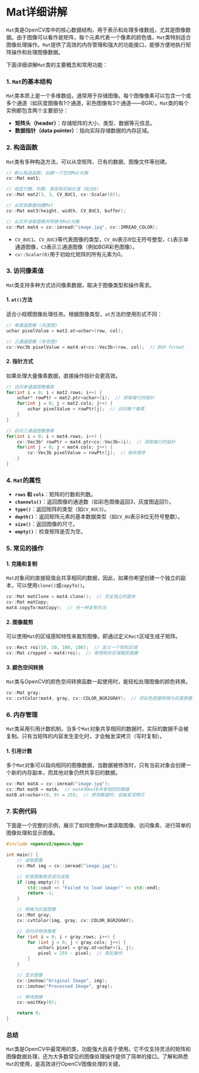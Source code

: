 # Mat详细讲解

`Mat`类是OpenCV库中的核心数据结构，用于表示和处理多维数组，尤其是图像数据。由于图像可以看作是矩阵，每个元素代表一个像素的颜色值，`Mat`类特别适合图像处理操作。`Mat`提供了高效的内存管理和强大的功能接口，能够方便地执行矩阵操作和处理图像数据。

下面详细讲解`Mat`类的主要概念和常用功能：

### 1. `Mat`的基本结构
`Mat`类本质上是一个多维数组，通常用于存储图像。每个图像像素可以包含一个或多个通道（如灰度图像有1个通道，彩色图像有3个通道——BGR）。`Mat`类的每个实例都包含两个主要部分：
- **矩阵头（header）**：存储矩阵的大小、类型、数据等元信息。
- **数据指针（data pointer）**：指向实际存储数据的内存区域。

### 2. 构造函数
`Mat`类有多种构造方法，可以从空矩阵、已有的数据、图像文件等创建。

```cpp
// 默认构造函数，创建一个空的Mat对象
cv::Mat mat1;

// 指定行数、列数、类型和初始化值（如全0）
cv::Mat mat2(3, 3, CV_8UC1, cv::Scalar(0));

// 从现有数据创建Mat
cv::Mat mat3(height, width, CV_8UC3, buffer);

// 从文件读取图像并转换为Mat对象
cv::Mat mat4 = cv::imread("image.jpg", cv::IMREAD_COLOR);
```

- `CV_8UC1`、`CV_8UC3`等代表图像的类型，`CV_8U`表示8位无符号整型，`C1`表示单通道图像，`C3`表示三通道图像（例如BGR彩色图像）。
- `cv::Scalar(0)`用于初始化矩阵的所有元素为0。

### 3. 访问像素值
`Mat`类支持多种方式访问像素数据，取决于图像类型和操作需求。

#### 1. `at()`方法
适合小规模图像处理任务。根据图像类型，`at`方法的使用形式不同：

```cpp
// 单通道图像 (灰度图)
uchar pixelValue = mat2.at<uchar>(row, col);

// 三通道图像 (彩色图)
cv::Vec3b pixelValue = mat4.at<cv::Vec3b>(row, col);  // BGR format
```

#### 2. 指针方式
如果处理大量像素数据，直接操作指针会更高效。

```cpp
// 访问单通道图像像素
for(int i = 0; i < mat2.rows; i++) {
    uchar* rowPtr = mat2.ptr<uchar>(i);  // 获取每行的指针
    for(int j = 0; j < mat2.cols; j++) {
        uchar pixelValue = rowPtr[j];  // 访问每个像素
    }
}

// 访问三通道图像像素
for(int i = 0; i < mat4.rows; i++) {
    cv::Vec3b* rowPtr = mat4.ptr<cv::Vec3b>(i);  // 获取每行的指针
    for(int j = 0; j < mat4.cols; j++) {
        cv::Vec3b pixelValue = rowPtr[j];  // BGR顺序
    }
}
```

### 4. `Mat`的属性
- **`rows` 和 `cols`**：矩阵的行数和列数。
- **`channels()`**：返回图像的通道数（如彩色图像返回3，灰度图返回1）。
- **`type()`**：返回矩阵的类型（如`CV_8UC3`）。
- **`depth()`**：返回矩阵元素的基本数据类型（如`CV_8U`表示8位无符号整数）。
- **`size()`**：返回图像的尺寸。
- **`empty()`**：检查矩阵是否为空。

### 5. 常见的操作
#### 1. 克隆和复制
`Mat`对象间的直接赋值会共享相同的数据，因此，如果你希望创建一个独立的副本，可以使用`clone()`或`copyTo()`。

```cpp
cv::Mat matClone = mat4.clone();  // 完全独立的副本
cv::Mat matCopy;
mat4.copyTo(matCopy);  // 另一种复制方法
```

#### 2. 图像裁剪
可以使用`Mat`的区域感知特性来裁剪图像，即通过定义`Rect`区域生成子矩阵。

```cpp
cv::Rect roi(10, 10, 100, 100);  // 定义一个矩形区域
cv::Mat cropped = mat4(roi);  // 使用矩形区域裁剪图像
```

#### 3. 颜色空间转换
`Mat`类与OpenCV的颜色空间转换函数一起使用时，能轻松处理图像的颜色转换。

```cpp
cv::Mat gray;
cv::cvtColor(mat4, gray, cv::COLOR_BGR2GRAY);  // 将彩色图像转换为灰度图像
```

### 6. 内存管理
`Mat`类采用引用计数机制，当多个`Mat`对象共享相同的数据时，实际的数据不会被复制。只有当矩阵的内容发生变化时，才会触发深拷贝（写时复制）。

#### 1. 引用计数
多个`Mat`对象可以指向相同的图像数据，当数据被修改时，只有当前对象会创建一个新的内存副本，而其他对象仍然共享旧的数据。

```cpp
cv::Mat matA = cv::imread("image.jpg");
cv::Mat matB = matA;  // matA和matB共享相同的数据
matB.at<uchar>(0, 0) = 255;  // 修改数据时，会触发深拷贝
```

### 7. 实例代码
下面是一个完整的示例，展示了如何使用`Mat`类读取图像、访问像素、进行简单的图像处理和显示图像。

```cpp
#include <opencv2/opencv.hpp>

int main() {
    // 读取图像
    cv::Mat img = cv::imread("image.jpg");

    // 检查图像是否成功读取
    if (img.empty()) {
        std::cout << "Failed to load image!" << std::endl;
        return -1;
    }

    // 转换为灰度图像
    cv::Mat gray;
    cv::cvtColor(img, gray, cv::COLOR_BGR2GRAY);

    // 访问并修改像素
    for (int i = 0; i < gray.rows; i++) {
        for (int j = 0; j < gray.cols; j++) {
            uchar& pixel = gray.at<uchar>(i, j);
            pixel = 255 - pixel;  // 取反操作
        }
    }

    // 显示图像
    cv::imshow("Original Image", img);
    cv::imshow("Processed Image", gray);

    // 等待按键
    cv::waitKey(0);

    return 0;
}
```

### 总结
`Mat`类是OpenCV中最常用的类，功能强大且易于使用。它不仅支持灵活的矩阵和图像数据处理，还为大多数常见的图像处理操作提供了简单的接口。了解和熟悉`Mat`的使用，是高效进行OpenCV图像处理的关键。